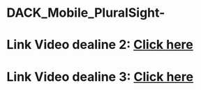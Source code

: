 # DACK_Mobile_PluralSight-
# Link Video dealine 2: [Click here](https://drive.google.com/file/d/1GF8o3VUu4RViqDTx3eHlieQ3F1Dtw0Nz/view?usp=sharing)

# Link Video dealine 3: [Click here](https://youtu.be/A_W3vZ--djc)
